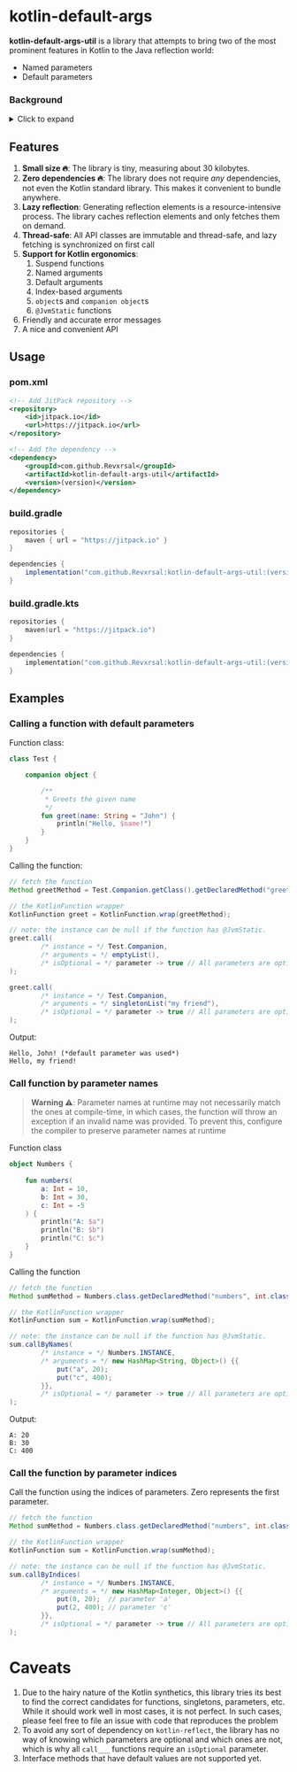 # kotlin-default-args

**kotlin-default-args-util** is a library that attempts to bring two of the most prominent features in Kotlin to the
Java reflection world:

- Named parameters
- Default parameters

### Background

<details>
  <summary>Click to expand</summary>
Default and named parameters are undeniably one of the most favored features in Kotlin, and while it is possible to
interop them with Java using annotations such as `@JvmOverload`, using them in Java's Reflection API is very tricky to
get right, as it requires dealing with synthetic compiler functions, classes and arguments, and accommodating the many
edge cases with it.

The official solution proposed by JetBrains is [kotlin-reflect][1]; a library that introspects Kotlin classes and
metadata to allow easy and ergonomic access to functions and properties.

The problem, however, was with the slow performance and vast bundle size of `kotlin-reflect` (~2.8 MB). JetBrains
addresses this problem by providing a simpler, smaller, and lighter version of kotlin-reflect, [kotlin.reflect.lite][2].
While it sounds promising, it has been marked as experimental, possibly abandoned, and far from being production-ready.

Out of the need for something small that gets the job done, kotlin-default-args-util was born.
</details>

## Features

1. **Small size 🔥**: The library is tiny, measuring about 30 kilobytes.
2. **Zero dependencies 🔥**: The library does not require _any_ dependencies, not even the Kotlin standard library. This
   makes it convenient to bundle anywhere.
3. **Lazy reflection**: Generating reflection elements is a resource-intensive process. The library caches reflection
   elements and only fetches them on demand.
4. **Thread-safe**: All API classes are immutable and thread-safe, and lazy fetching is synchronized on first call
5. **Support for Kotlin ergonomics**:
    1. Suspend functions
    2. Named arguments
    3. Default arguments
    4. Index-based arguments
    5. `object`s and `companion object`s
    6. `@JvmStatic` functions
6. Friendly and accurate error messages
7. A nice and convenient API

## Usage

### pom.xml

```xml
<!-- Add JitPack repository -->
<repository>
    <id>jitpack.io</id>
    <url>https://jitpack.io</url>
</repository>

<!-- Add the dependency -->
<dependency>
    <groupId>com.github.Revxrsal</groupId>
    <artifactId>kotlin-default-args-util</artifactId>
    <version>(version)</version>
</dependency>
```

### build.gradle

```groovy
repositories {
    maven { url = "https://jitpack.io" }
}

dependencies {
    implementation("com.github.Revxrsal:kotlin-default-args-util:(version)")
}
```

### build.gradle.kts

```kotlin
repositories {
    maven(url = "https://jitpack.io")
}

dependencies {
    implementation("com.github.Revxrsal:kotlin-default-args-util:(version)")
}
```

## Examples
### Calling a function with default parameters
Function class:
```kotlin
class Test {

    companion object {

        /**
         * Greets the given name
         */
        fun greet(name: String = "John") {
            println("Hello, $name!")
        }
    }
}
```

Calling the function:
```java
// fetch the function
Method greetMethod = Test.Companion.getClass().getDeclaredMethod("greet", String.class);

// the KotlinFunction wrapper
KotlinFunction greet = KotlinFunction.wrap(greetMethod);

// note: the instance can be null if the function has @JvmStatic.
greet.call(
        /* instance = */ Test.Companion,
        /* arguments = */ emptyList(),
        /* isOptional = */ parameter -> true // All parameters are optional
);

greet.call(
        /* instance = */ Test.Companion,
        /* arguments = */ singletonList("my friend"),
        /* isOptional = */ parameter -> true // All parameters are optional
);
```

Output:
```
Hello, John! (*default parameter was used*)
Hello, my friend!
```

### Call function by parameter names

> **Warning ⚠️**: Parameter names at runtime may not necessarily match the ones at compile-time, in which
> cases, the function will throw an exception if an invalid name was provided. To prevent this, configure
> the compiler to preserve parameter names at runtime

Function class
```kotlin
object Numbers {
    
    fun numbers(
        a: Int = 10,
        b: Int = 30,
        c: Int = -5
    ) {
        println("A: $a")
        println("B: $b")
        println("C: $c")
    }
}
```

Calling the function
```java
// fetch the function
Method sumMethod = Numbers.class.getDeclaredMethod("numbers", int.class, int.class, int.class);

// the KotlinFunction wrapper
KotlinFunction sum = KotlinFunction.wrap(sumMethod);

// note: the instance can be null if the function has @JvmStatic.
sum.callByNames(
        /* instance = */ Numbers.INSTANCE,
        /* arguments = */ new HashMap<String, Object>() {{
            put("a", 20);
            put("c", 400);
        }},
        /* isOptional = */ parameter -> true // All parameters are optional
);
```

Output:
```
A: 20
B: 30
C: 400
```

### Call the function by parameter indices
Call the function using the indices of parameters. Zero represents the first parameter.
```java
// fetch the function
Method sumMethod = Numbers.class.getDeclaredMethod("numbers", int.class, int.class, int.class);

// the KotlinFunction wrapper
KotlinFunction sum = KotlinFunction.wrap(sumMethod);

// note: the instance can be null if the function has @JvmStatic.
sum.callByIndices(
        /* instance = */ Numbers.INSTANCE,
        /* arguments = */ new HashMap<Integer, Object>() {{
            put(0, 20);  // parameter 'a'
            put(2, 400); // parameter 'c'
        }},
        /* isOptional = */ parameter -> true // All parameters are optional
);
```

# Caveats

1. Due to the hairy nature of the Kotlin synthetics, this library tries its best to find
   the correct candidates for functions, singletons, parameters, etc. While it should
   work well in most cases, it is not perfect. In such cases, please feel free to file an issue
   with code that reproduces the problem
2. To avoid any sort of dependency on `kotlin-reflect`, the library has no way of knowing
   which parameters are optional and which ones are not, which is why all `call___` functions
   require an `isOptional` parameter.
3. Interface methods that have default values are not supported yet.

[1]: https://kotlinlang.org/docs/reflection.html

[2]: https://github.com/Kotlin/kotlinx.reflect.lite
